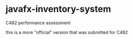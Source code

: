 # javafx-inventory-system
C482 performance assessment

this is a more "official" version that was submitted
for C482
